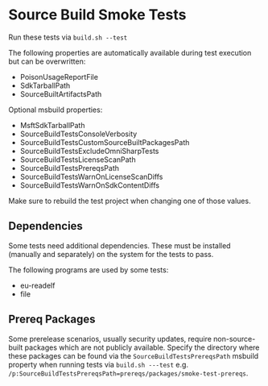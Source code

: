 # Source Build Smoke Tests

Run these tests via `build.sh --test`

The following properties are automatically available during test execution but can be overwritten:

- PoisonUsageReportFile
- SdkTarballPath
- SourceBuiltArtifactsPath

Optional msbuild properties:

- MsftSdkTarballPath
- SourceBuildTestsConsoleVerbosity
- SourceBuildTestsCustomSourceBuiltPackagesPath
- SourceBuildTestsExcludeOmniSharpTests
- SourceBuildTestsLicenseScanPath
- SourceBuildTestsPrereqsPath
- SourceBuildTestsWarnOnLicenseScanDiffs
- SourceBuildTestsWarnOnSdkContentDiffs

Make sure to rebuild the test project when changing one of those values.

## Dependencies

Some tests need additional dependencies. These must be installed (manually and separately) on the system for the tests to pass.

The following programs are used by some tests:

- eu-readelf
- file

## Prereq Packages

Some prerelease scenarios, usually security updates, require non-source-built packages which are not publicly available.
Specify the directory where these packages can be found via the `SourceBuildTestsPrereqsPath` msbuild property when running tests via `build.sh ---test` e.g.
`/p:SourceBuildTestsPrereqsPath=prereqs/packages/smoke-test-prereqs`.
